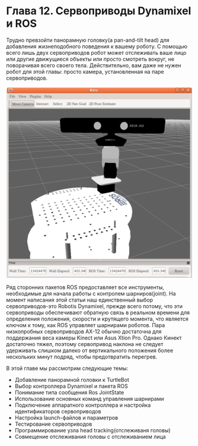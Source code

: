 # Глава 12. Сервоприводы Dynamixel и ROS

Трудно превзойти панорамную головку\(a pan-and-tilt head\) для добавления жизнеподобного поведения к вашему роботу. С помощью всего лишь двух сервоприводов робот может отслеживать ваше лицо или другие движущиеся объекты или просто смотреть вокруг, не поворачивая всего своего тела. Действительно, вам даже не нужен робот для этой главы: просто камера, установленная на паре сервоприводов.

![](../.gitbook/assets/image%20%284%29.png)

Ряд сторонних пакетов ROS предоставляет все инструменты, необходимые для начала работы с контролем шарниров\(joint\). На момент написания этой статьи наш единственный выбор сервоприводов-это Robotis Dynamixel, прежде всего потому, что эти сервоприводы обеспечивают обратную связь в реальном времени для определения положения, скорости и крутящего момента, что является ключом к тому, как ROS управляет шарнирами роботов. Пара низкопробных сервоприводов AX-12 обычно достаточна для поддержания веса камеры Kinect или Asus Xtion Pro. Однако Кинект достаточно тяжел, поэтому сервопривод наклона не следует удерживать слишком далеко от вертикального положения более нескольких минут подряд, чтобы предотвратить перегрев.



В этой главе мы рассмотрим следующие темы:

* Добавление панорамной головки к TurtleBot
* Выбор контроллера Dynamixel и пакета ROS
* Понимание типа сообщения Ros JointState
* Использование основных команд управления шарнирами
* Подключение аппаратного контроллера и настройка идентификаторов сервоприводов
* Настройка launch-файлов и параметров
* Тестирование сервоприводов
* Программирование узла head tracking\(отслеживаня головы\)
* Совмещение отслеживания головы с отслеживанием лица



